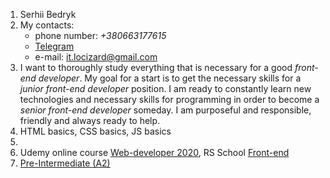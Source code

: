 
1. Serhii Bedryk
1. My contacts:
    * phone number: *+380663177615*
    * [Telegram](https://t.me/locizard)
    * e-mail: it.locizard@gmail.com
1. I want to thoroughly study everything that is necessary for a good *front-end developer*. My goal for a start is to get the necessary skills for a *junior front-end developer* position. I am ready to constantly learn new technologies and necessary skills for programming in order to become a *senior front-end developer* someday. I am purposeful and responsible, friendly and always ready to help.    
1. HTML basics, CSS basics, JS basics
1. 
1. Udemy online course [Web-developer 2020](https://www.udemy.com/course/webdeveloper/), RS School [Front-end](https://rs.school/js/)
1. [Pre-Intermediate (A2)](https://drive.google.com/file/d/1l077ajk-MO0YhHxs8-Wa7DrDVWZAoIF3/view?usp=sharing)
